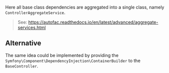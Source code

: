 Here all base class dependencies are aggregated into a single class, namely `ControllerAggregateService`.

> See: https://autofac.readthedocs.io/en/latest/advanced/aggregate-services.html


## Alternative

The same idea could be implemented by providing the `Symfony\Component\DependencyInjection\ContainerBuilder` to the
`BaseController`.
